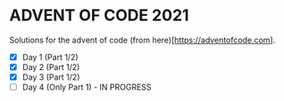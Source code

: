 # ADVENT OF CODE 2021

Solutions for the advent of code (from here)[https://adventofcode.com].

- [x] Day 1 (Part 1/2)
- [x] Day 2 (Part 1/2)
- [x] Day 3 (Part 1/2)
- [ ] Day 4 (Only Part 1) - IN PROGRESS
